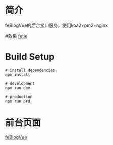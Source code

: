 # 简介
feBlogVue的后台接口服务，使用koa2+pm2+nginx

#效果
[fetie](http://fetie.cn)

# Build Setup
```
# install dependencies
npm install

# development
npm run dev

# production 
npm run prd
```
# 前台页面
[feBlogVue](https://github.com/fetie/feBlogVue)